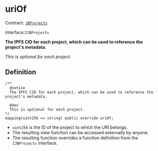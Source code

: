 # uriOf

Contract: [`JBProjects`](../)

Interface:`IJBProjects`

**The IPFS CID for each project, which can be used to reference the project's metadata.**

_This is optional for each project._

## Definition

```solidity
/** 
  @notice 
  The IPFS CID for each project, which can be used to reference the project's metadata.

  @dev
  This is optional for each project.
*/
mapping(uint256 => string) public override uriOf;
```

* `uint256` is the ID of the project to which the URI belongs.
* The resulting view function can be accessed externally by anyone.
* The resulting function overrides a function definition from the `IJBProjects` interface.

